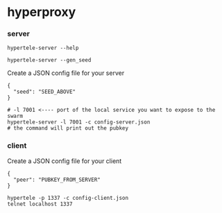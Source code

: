 # hyperproxy


### server

```
hypertele-server --help
```

```
hypertele-server --gen_seed
```

Create a JSON config file for your server
```
{
  "seed": "SEED_ABOVE"
}
```

```
# -l 7001 <---- port of the local service you want to expose to the swarm
hypertele-server -l 7001 -c config-server.json
# the command will print out the pubkey
```


### client

Create a JSON config file for your client
```
{
  "peer": "PUBKEY_FROM_SERVER"
}
```

```
hypertele -p 1337 -c config-client.json
telnet localhost 1337
```
